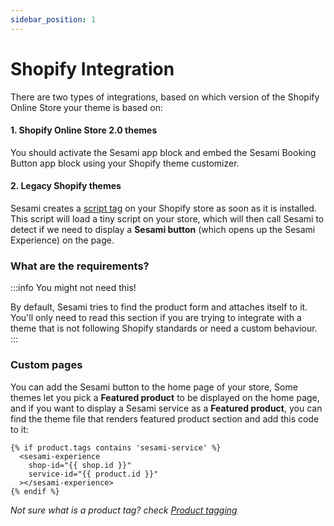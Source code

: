 ```yaml
---
sidebar_position: 1
---
```


# Shopify Integration

There are two types of integrations, based on which version of the Shopify Online Store your theme is based on:
#### 1. Shopify Online Store 2.0 themes
You should activate the Sesami app block and embed the Sesami Booking Button app block using your Shopify theme customizer.
#### 2. Legacy Shopify themes
Sesami creates a [script tag](https://shopify.dev/docs/admin-api/rest/reference/online-store/scripttag) on your Shopify store as soon as it is installed. This script will load a tiny script on your store, which will then call Sesami to detect if we need to display a **Sesami button** (which opens up the Sesami Experience) on the page.

### What are the requirements?

:::info You might not need this!

By default, Sesami tries to find the product form and attaches itself to it. You'll only need to read this section if you are trying to integrate with a theme that is not following Shopify standards or need a custom behaviour.
:::

### Custom pages

You can add the Sesami button to the home page of your store, Some themes let you pick a **Featured product** to be displayed on the home page, and if you want to display a Sesami service as a **Featured product**, you can find the theme file that renders featured product section and add this code to it:

```markup
{% if product.tags contains 'sesami-service' %}
  <sesami-experience
    shop-id="{{ shop.id }}"
    service-id="{{ product.id }}"
  ></sesami-experience>
{% endif %}
```

*Not sure what is a product tag? check [Product tagging](/docs/storefront-integration/theme-customization#product-tagging)*
